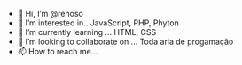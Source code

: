 - 👋 Hi, I’m @renoso
- 👀 I’m interested in.. JavaScript, PHP, Phyton
- 🌱 I’m currently learning  ... HTML, CSS
- 💞️ I’m looking to collaborate on ... Toda aria de progamação
- 📫 How to reach me...

<!---
renoso/renoso is a ✨ special ✨ repository because its `README.md` (this file) appears on your GitHub profile.
You can click the Preview link to take a look at your changes.
--->
